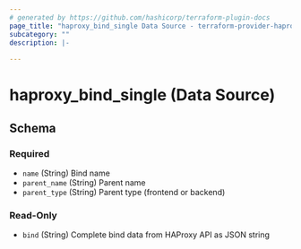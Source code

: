 ```yaml
---
# generated by https://github.com/hashicorp/terraform-plugin-docs
page_title: "haproxy_bind_single Data Source - terraform-provider-haproxy"
subcategory: ""
description: |-
  
---
```


# haproxy_bind_single (Data Source)





<!-- schema generated by tfplugindocs -->
## Schema

### Required

- `name` (String) Bind name
- `parent_name` (String) Parent name
- `parent_type` (String) Parent type (frontend or backend)

### Read-Only

- `bind` (String) Complete bind data from HAProxy API as JSON string
